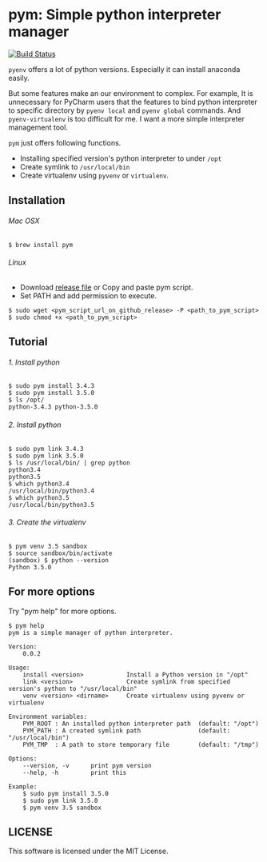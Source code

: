 # pym: Simple python interpreter manager

[![Build Status](https://travis-ci.org/c-bata/pym.svg?branch=master)](https://travis-ci.org/c-bata/pym)

`pyenv` offers a lot of python versions.
Especially it can install anaconda easily.

But some features make an our environment to complex.
For example, It is unnecessary for PyCharm users that the features to bind python interpreter to specific directory
by `pyenv local` and `pyenv global` commands.
And `pyenv-virtualenv` is too difficult for me.
I want a more simple interpreter management tool.

`pym` just offers following functions.

- Installing specified version's python interpreter to under `/opt`
- Create symlink to `/usr/local/bin`
- Create virtualenv using `pyvenv` or `virtualenv`.



## Installation

###### Mac OSX

```
$ brew install pym
```


###### Linux

- Download [release file](https://github.com/c-bata/pym/releases) or Copy and paste pym script.
- Set PATH and add permission to execute.

```
$ sudo wget <pym_script_url_on_github_release> -P <path_to_pym_script>
$ sudo chmod +x <path_to_pym_script>
```


## Tutorial

###### 1. Install python

```
$ sudo pym install 3.4.3
$ sudo pym install 3.5.0
$ ls /opt/
python-3.4.3 python-3.5.0
```


###### 2. Install python

```
$ sudo pym link 3.4.3
$ sudo pym link 3.5.0
$ ls /usr/local/bin/ | grep python
python3.4
python3.5
$ which python3.4
/usr/local/bin/python3.4
$ which python3.5
/usr/local/bin/python3.5
```


###### 3. Create the virtualenv

```
$ pym venv 3.5 sandbox
$ source sandbox/bin/activate
(sandbox) $ python --version
Python 3.5.0
```


## For more options

Try "pym help" for more options.

```
$ pym help
pym is a simple manager of python interpreter.

Version:
    0.0.2

Usage:
    install <version>            Install a Python version in "/opt"
    link <version>               Create symlink from specified version's python to "/usr/local/bin"
    venv <version> <dirname>     Create virtualenv using pyvenv or virtualenv

Environment variables:
    PYM_ROOT : An installed python interpreter path  (default: "/opt")
    PYM_PATH : A created symlink path                (default: "/usr/local/bin")
    PYM_TMP  : A path to store temporary file        (default: "/tmp")

Options:
    --version, -v      print pym version
    --help, -h         print this

Example:
    $ sudo pym install 3.5.0
    $ sudo pym link 3.5.0
    $ pym venv 3.5 sandbox
```

## LICENSE

This software is licensed under the MIT License.

